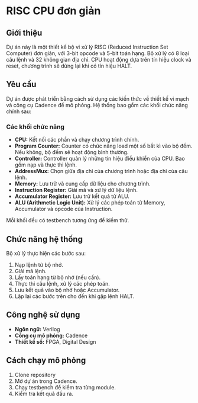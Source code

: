 # RISC CPU đơn giản

## Giới thiệu
Dự án này là một thiết kế bộ vi xử lý RISC (Reduced Instruction Set Computer) đơn giản, với 3-bit opcode và 5-bit toán hạng. Bộ xử lý có 8 loại câu lệnh và 32 không gian địa chỉ. CPU hoạt động dựa trên tín hiệu clock và reset, chương trình sẽ dừng lại khi có tín hiệu HALT.

## Yêu cầu
Dự án được phát triển bằng cách sử dụng các kiến thức về thiết kế vi mạch và công cụ Cadence để mô phỏng. Hệ thống bao gồm các khối chức năng chính sau:

### Các khối chức năng
- **CPU:** Kết nối các phần và chạy chương trình chính.
- **Program Counter:** Counter có chức năng load một số bất kì vào bộ đếm. Nếu không, bộ đếm sẽ hoạt động bình thường.
- **Controller:** Controller quản lý những tín hiệu điều khiển của CPU. Bao gồm nạp và thực thi lệnh.
- **AddressMux:** Chọn giữa địa chỉ của chương trình hoặc địa chỉ của câu lệnh.
- **Memory:** Lưu trữ và cung cấp dữ liệu cho chương trình.
- **Instruction Register:** Giải mã và xử lý dữ liệu lệnh.
- **Accumulator Register:** Lưu trữ kết quả từ ALU.
- **ALU (Arithmetic Logic Unit):** Xử lý các phép toán từ Memory, Accumulator và opcode của Instruction.

Mỗi khối đều có testbench tương ứng để kiểm thử.

## Chức năng hệ thống
Bộ xử lý thực hiện các bước sau:
1. Nạp lệnh từ bộ nhớ.
2. Giải mã lệnh.
3. Lấy toán hạng từ bộ nhớ (nếu cần).
4. Thực thi câu lệnh, xử lý các phép toán.
5. Lưu kết quả vào bộ nhớ hoặc Accumulator.
6. Lặp lại các bước trên cho đến khi gặp lệnh HALT.

## Công nghệ sử dụng
- **Ngôn ngữ:** Verilog
- **Công cụ mô phỏng:** Cadence
- **Thiết kế số:** FPGA, Digital Design

## Cách chạy mô phỏng
1. Clone repository
2. Mở dự án trong Cadence.
3. Chạy testbench để kiểm tra từng module.
4. Kiểm tra kết quả đầu ra.

